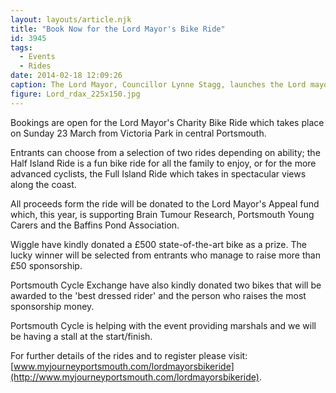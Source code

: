 ```yaml
---
layout: layouts/article.njk
title: "Book Now for the Lord Mayor's Bike Ride"
id: 3945
tags:
  - Events
  - Rides
date: 2014-02-18 12:09:26
caption: The Lord Mayor, Councillor Lynne Stagg, launches the Lord mayor's Bike Ride.
figure: Lord_rdax_225x150.jpg
---
```


Bookings are open for the Lord Mayor's Charity Bike Ride which takes place on Sunday 23 March from Victoria Park in central Portsmouth.


Entrants can choose from a selection of two rides depending on ability; the Half Island Ride is a fun bike ride for all the family to enjoy, or for the more advanced cyclists, the Full Island Ride which takes in spectacular views along the coast.

All proceeds form the ride will be donated to the Lord Mayor's Appeal fund which, this year, is supporting Brain Tumour Research, Portsmouth Young Carers and the Baffins Pond Association.

Wiggle have kindly donated a £500 state-of-the-art bike as a prize. The lucky winner will be selected from entrants who manage to raise more than £50 sponsorship.

Portsmouth Cycle Exchange have also kindly donated two bikes that will be awarded to the 'best dressed rider' and the person who raises the most sponsorship money.

Portsmouth Cycle is helping with the event providing marshals and we will be having a stall at the start/finish.


For further details of the rides and to register please visit: [www.myjourneyportsmouth.com/lordmayorsbikeride](http://www.myjourneyportsmouth.com/lordmayorsbikeride).
